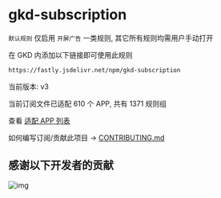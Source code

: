 # gkd-subscription

`默认规则` 仅启用 `开屏广告` 一类规则, 其它所有规则均需用户手动打开

在 GKD 内添加以下链接即可使用此规则

```txt
https://fastly.jsdelivr.net/npm/gkd-subscription
```

当前版本: v3

当前订阅文件已适配 610 个 APP, 共有 1371 规则组

查看 [适配 APP 列表](./AppList.md)

如何编写订阅/贡献此项目 -> [CONTRIBUTING.md](./CONTRIBUTING.md)

## 感谢以下开发者的贡献

![img](https://contrib.rocks/image?repo=gkd-kit/subscription&_v=3)
